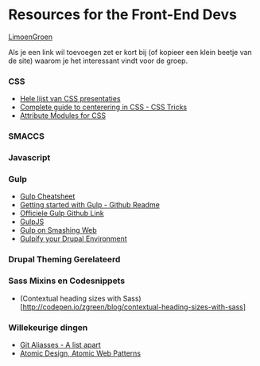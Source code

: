 # Resources for the Front-End Devs
[LimoenGroen](http://limoengroen.nl)

Als je een link wil toevoegen zet er kort bij (of kopieer een klein beetje van de site) waarom je het interessant vindt voor de groep.

### CSS
* [Hele lijst van CSS presentaties](https://github.com/AllThingsSmitty/must-watch-css)
* [Complete guide to centerering in CSS - CSS Tricks](http://css-tricks.com/centering-css-complete-guide/)
* [Attribute Modules for CSS](http://amcss.github.io/)

### SMACCS

### Javascript

### Gulp
* [Gulp Cheatsheet](https://github.com/osscafe/gulp-cheatsheet)
* [Getting started with Gulp - Github Readme](https://github.com/gulpjs/gulp/blob/master/docs/getting-started.md)
* [Officiele Gulp Github Link](https://github.com/gulpjs/gulp/blob/master/docs/README.md)
* [GulpJS](http://gulpjs.com/)
* [Gulp on Smashing Web](http://www.smashingmagazine.com/2014/06/11/building-with-gulp/)
* [Gulpify your Drupal Environment](http://www.axelerant.com/blog/gulpify-your-drupal-development)

### Drupal Theming Gerelateerd

### Sass Mixins en Codesnippets
* (Contextual heading sizes with Sass)[http://codepen.io/zgreen/blog/contextual-heading-sizes-with-sass]


### Willekeurige dingen
* [Git Aliasses - A list apart](http://alistapart.com/blog/post/personalizing-git-with-aliases/)
* [Atomic Design, Atomic Web Patterns](http://patternlab.io/)
